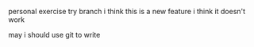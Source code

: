 personal exercise 
try branch
i think this is a new feature
i think it doesn't work

may i should use git to write